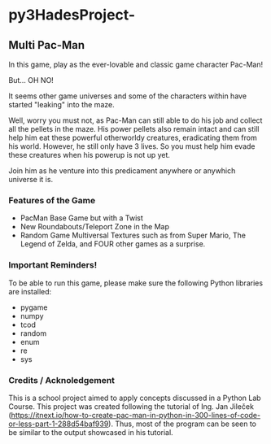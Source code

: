 # py3HadesProject-

## Multi Pac-Man

In this game, play as the ever-lovable and classic game character Pac-Man!

But... OH NO!

It seems other game universes and some of the characters within have started "leaking" into the maze.

Well, worry you must not, as Pac-Man can still able to do his job and collect all the pellets in the maze. His power pellets also remain intact and can still help him eat these powerful otherworldy creatures, eradicating them from his world. However, he still only have 3 lives. So you must help him evade these creatures when his powerup is not up yet.

Join him as he venture into this predicament anywhere or anywhich universe it is.

### Features of the Game
- PacMan Base Game but with a Twist
- New Roundabouts/Teleport Zone in the Map
- Random Game Multiversal Textures such as from Super Mario, The Legend of Zelda, and FOUR other games as a surprise.

### Important Reminders!
To be able to run this game, please make sure the following Python libraries are installed:
- pygame
- numpy
- tcod
- random
- enum
- re
- sys

### Credits / Acknoledgement
This is a school project aimed to apply concepts discussed in a Python Lab Course. This project was created following the tutorial of Ing. Jan Jileček (https://itnext.io/how-to-create-pac-man-in-python-in-300-lines-of-code-or-less-part-1-288d54baf939). Thus, most of the program can be seen to be similar to the output showcased in his tutorial. 

